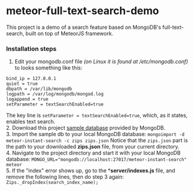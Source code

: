 # meteor-full-text-search-demo
This project is a demo of a search feature based on MongoDB's full-text-search, built on top of MeteorJS framework.

### Installation steps
1. Edit your mongodb.conf file *(on Linux it is found at /etc/mongodb.conf)* to looks something like this:
```
bind_ip = 127.0.0.1
quiet = true
dbpath = /var/lib/mongodb
logpath = /var/log/mongodb/mongod.log
logappend = true
setParameter = textSearchEnabled=true
```
The key line is `setParameter = textSearchEnabled=true`, which, as it states, enables text search.  
2. Download this project [sample database](http://media.mongodb.org/zips.json?_ga=1.43800419.799148726.1404742229) provided by MongoDB.  
3. Import the sample db to your local MongoDB database:
`mongoimport -d meteor-instant-search -c zips zips.json`
Notice that the `zips.json` part is the path to your downloaded **zips.json** file, from your current directory.  
4. Navigate to the project directory and start it with your local MongoDB database:
`MONGO_URL="mongodb://localhost:27017/meteor-instant-search" meteor`  
5. If the "index" error shows up, go to the ***server/indexes.js** file, and remove the following lines, then do step 3 again:
`Zips._dropIndex(search_index_name);`
